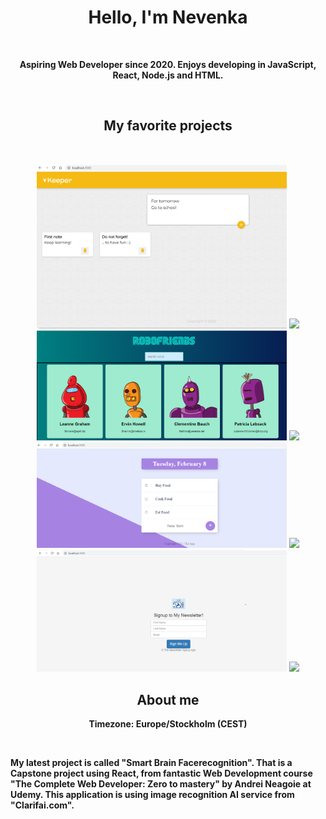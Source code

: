 <p>
  <h1 align="center"><b>Hello, I'm Nevenka </h1>
</p>

<br />

<p align="center">Aspiring Web Developer since 2020. Enjoys developing in JavaScript, React, Node.js and HTML.</p>
<br />

<h2 align="center">My favorite projects</h2>
<br />

<p align="center">
  <img width="400" src="https://github.com/nenalukic/keeper-app-react/blob/main/images/keeper-app.png" />
 <a href="https://github.com/nenalukic/keeper-app-react">
  <img align="" src="https://github-readme-stats.vercel.app/api/pin/?username=nenalukic&repo=keeper-app-react" />
</a>
  <img width="400" src="https://github.com/nenalukic/robofriends/blob/master/images/robofriends-app.png" />
 <a href="https://github.com/nenalukic/robofriends">
  <img align="" src="https://github-readme-stats.vercel.app/api/pin/?username=nenalukic&repo=robofriends" />
</a>
  <img width="400" src="https://raw.githubusercontent.com/nenalukic/todo-list-local/main/images/todo-list-app.png" />
 <a href="https://github.com/nenalukic/todo-list-local">
  <img align="" src="https://github-readme-stats.vercel.app/api/pin/?username=nenalukic&repo=todo-list-local" />
</a>
</a>
  <img width="400" src="https://raw.githubusercontent.com/nenalukic/newsletter-signup/main/images/newsletter-signup-app.png" />
 <a href="https://github.com/nenalukic/newsletter-signup">
  <img align="" src="https://github-readme-stats.vercel.app/api/pin/?username=nenalukic&repo=newsletter-signup" />
</a>
</p>

<h2 align="center">About me</h2>
<p align="center">
Timezone: Europe/Stockholm (CEST)
</p>
<br />
<p>My latest project is called "Smart Brain Facerecognition". That is a Capstone project using React, from fantastic Web Development course "The Complete Web Developer: Zero to mastery" by Andrei Neagoie at Udemy. This application is using image recognition AI service from "Clarifai.com".</p>
